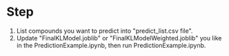 # Step
1. List compounds you want to predict into "predict_list.csv file".
2. Update "FinalKLModel.joblib" or "FinalKLModelWeighted.joblib" you like in the PredictionExample.ipynb, then run PredictionExample.ipynb.

